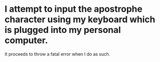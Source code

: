 # I attempt to input the apostrophe character using my keyboard which is plugged into my personal computer.

It proceeds to throw a fatal error when I do as such.
